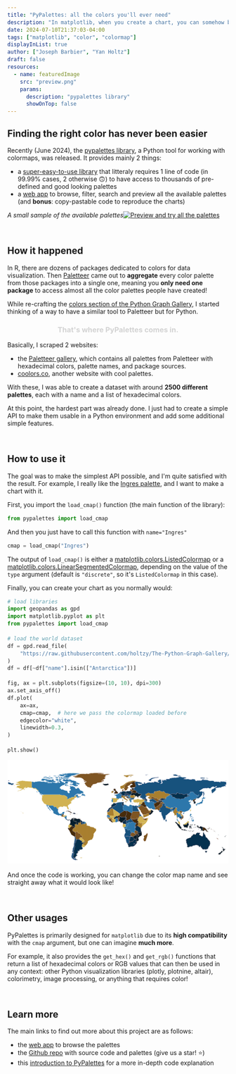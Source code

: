 ```yaml
---
title: "PyPalettes: all the colors you'll ever need"
description: "In matplotlib, when you create a chart, you can somehow becomes quite limited in terms of colors. Libraries such as matplotlib and seaborn have some built-in colormaps (like viridis, inferno etc), but it gives all the charts outside the exact same look. And that's where PyPalettes appears: thousands of pre-made palettes with good color matching and a web app to browse and preview all of them!"
date: 2024-07-10T21:37:03-04:00
tags: ["matplotlib", "color", "colormap"]
displayInList: true
author: ["Joseph Barbier", "Yan Holtz"]
draft: false
resources:
  - name: featuredImage
    src: "preview.png"
    params:
      description: "pypalettes library"
      showOnTop: false
---
```


## Finding the right color has never been easier

Recently (June 2024), the [pypalettes library](https://github.com/JosephBARBIERDARNAL/pypalettes), a Python tool for working with colormaps, was released. It provides mainly 2 things:

- a [super-easy-to-use library](https://github.com/JosephBARBIERDARNAL/pypalettes) that litteraly requires 1 line of code (in 99.99% cases, 2 otherwise 🙃) to have access to thousands of pre-defined and good looking palettes
- a [web app](https://python-graph-gallery.com/color-palette-finder/) to browse, filter, search and preview all the available palettes (and **bonus**: copy-pastable code to reproduce the charts)

_A small sample of the available palettes_[![Preview and try all the palettes](https://github.com/holtzy/The-Python-Graph-Gallery/raw/master/static/asset/pypalettes.gif)](https://python-graph-gallery.com/color-palette-finder/)

<br>

## How it happened

In R, there are dozens of packages dedicated to colors for data visualization. Then [Paletteer](https://emilhvitfeldt.github.io/paletteer/) came out to **aggregate** every color palette from those packages into a single one, meaning you **only need one package** to access almost all the color palettes people have created!

While re-crafting the [colors section of the Python Graph Gallery](https://python-graph-gallery.com/python-colors/), I started thinking of a way to have a similar tool to Paletteer but for Python.

<center><h3 style="color: lightgray;">That's where PyPalettes comes in.</h3></center>

Basically, I scraped 2 websites:

- the [Paletteer gallery](https://pmassicotte.github.io/paletteer_gallery/), which contains all palettes from Paletteer with hexadecimal colors, palette names, and package sources.
- [coolors.co](https://coolors.co/), another website with cool palettes.

With these, I was able to create a dataset with around **2500 different palettes**, each with a name and a list of hexadecimal colors.

At this point, the hardest part was already done. I just had to create a simple API to make them usable in a Python environment and add some additional simple features.

<br>

## How to use it

The goal was to make the simplest API possible, and I'm quite satisfied with the result. For example, I really like the [Ingres palette](https://python-graph-gallery.com/color-palette-finder/?palette=ingres), and I want to make a chart with it.

First, you import the `load_cmap()` function (the main function of the library):

```python
from pypalettes import load_cmap
```

And then you just have to call this function with `name="Ingres"`

```python
cmap = load_cmap("Ingres")
```

The output of `load_cmap()` is either a [matplotlib.colors.ListedColormap](https://matplotlib.org/stable/api/_as_gen/matplotlib.colors.ListedColormap.html) or a [matplotlib.colors.LinearSegmentedColormap](https://matplotlib.org/stable/api/_as_gen/matplotlib.colors.LinearSegmentedColormap.html), depending on the value of the `type` argument (default is `"discrete"`, so it's `ListedColormap` in this case).

Finally, you can create your chart as you normally would:

```python
# load libraries
import geopandas as gpd
import matplotlib.pyplot as plt
from pypalettes import load_cmap

# load the world dataset
df = gpd.read_file(
    "https://raw.githubusercontent.com/holtzy/The-Python-Graph-Gallery/master/static/data/all_world.geojson"
)
df = df[~df["name"].isin(["Antarctica"])]

fig, ax = plt.subplots(figsize=(10, 10), dpi=300)
ax.set_axis_off()
df.plot(
    ax=ax,
    cmap=cmap,  # here we pass the colormap loaded before
    edgecolor="white",
    linewidth=0.3,
)

plt.show()
```

<center>

![](map.png)

</center>

And once the code is working, you can change the color map name and see straight away what it would look like!

<br>

## Other usages

PyPalettes is primarily designed for `matplotlib` due to its **high compatibility** with the `cmap` argument, but one can imagine **much more**.

For example, it also provides the `get_hex()` and `get_rgb()` functions that return a list of hexadecimal colors or RGB values that can then be used in any context: other Python visualization libraries (plotly, plotnine, altair), colorimetry, image processing, or anything that requires color!

<br>

## Learn more

The main links to find out more about this project are as follows:

- the [web app](https://python-graph-gallery.com/color-palette-finder/) to browse the palettes
- the [Github repo](https://github.com/JosephBARBIERDARNAL/pypalettes) with source code and palettes (give us a star! ⭐)
- this [introduction to PyPalettes](https://python-graph-gallery.com/introduction-to-pypalettes/) for a more in-depth code explanation
